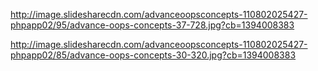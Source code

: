 


http://image.slidesharecdn.com/advanceoopsconcepts-110802025427-phpapp02/95/advance-oops-concepts-37-728.jpg?cb=1394008383


http://image.slidesharecdn.com/advanceoopsconcepts-110802025427-phpapp02/85/advance-oops-concepts-30-320.jpg?cb=1394008383

